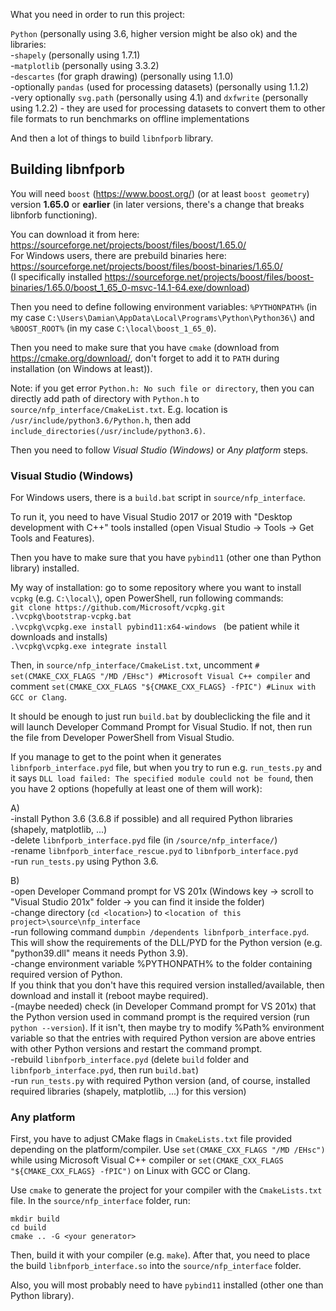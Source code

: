 What you need in order to run this project:

`Python` (personally using 3.6, higher version might be also ok) and the libraries:  
-`shapely` (personally using 1.7.1)  
-`matplotlib` (personally using 3.3.2)  
-`descartes` (for graph drawing) (personally using 1.1.0)  
-optionally `pandas` (used for processing datasets) (personally using 1.1.2)  
-very optionally `svg.path` (personally using 4.1) and `dxfwrite` (personally using 1.2.2) - they are used for processing datasets to convert them to other file formats to run benchmarks on offline implementations

And then a lot of things to build  `libnfporb` library.

Building libnfporb
------------------

You will need `boost` (https://www.boost.org/) (or at least `boost geometry`) version **1.65.0** or **earlier** (in later versions, there's a change that breaks libnforb functioning).

You can download it from here:  
https://sourceforge.net/projects/boost/files/boost/1.65.0/  
For Windows users, there are prebuild binaries here:  
https://sourceforge.net/projects/boost/files/boost-binaries/1.65.0/  
(I specifically installed https://sourceforge.net/projects/boost/files/boost-binaries/1.65.0/boost_1_65_0-msvc-14.1-64.exe/download)

Then you need to define following environment variables: `%PYTHONPATH%` (in my case `C:\Users\Damian\AppData\Local\Programs\Python\Python36\`) and `%BOOST_ROOT%` (in my case `C:\local\boost_1_65_0`).

Then you need to make sure that you have `cmake` (download from https://cmake.org/download/, don't forget to add it to `PATH` during installation (on Windows at least)).

Note: if you get error `Python.h: No such file or directory`, then you can directly add path of directory with `Python.h` to `source/nfp_interface/CmakeList.txt`. 
E.g. location is `/usr/include/python3.6/Python.h`, then add `include_directories(/usr/include/python3.6)`.

Then you need to follow *Visual Studio (Windows)* or *Any platform* steps.

### Visual Studio (Windows)

For Windows users, there is a `build.bat` script in `source/nfp_interface`.

To run it, you need to have Visual Studio 2017 or 2019 with "Desktop development with C++" tools installed (open Visual Studio -> Tools -> Get Tools and Features).

Then you have to make sure that you have `pybind11` (other one than Python library) installed.

My way of installation: go to some repository where you want to install `vcpkg` (e.g. `C:\local\`), open PowerShell, run following commands:  
`git clone https://github.com/Microsoft/vcpkg.git`  
`.\vcpkg\bootstrap-vcpkg.bat`  
`.\vcpkg\vcpkg.exe install pybind11:x64-windows ` (be patient while it downloads and installs)  
`.\vcpkg\vcpkg.exe integrate install`

Then, in `source/nfp_interface/CmakeList.txt`, uncomment `# set(CMAKE_CXX_FLAGS "/MD /EHsc") #Microsoft Visual C++ compiler` and comment `set(CMAKE_CXX_FLAGS "${CMAKE_CXX_FLAGS} -fPIC") #Linux with GCC or Clang`.

It should be enough to just run `build.bat` by doubleclicking the file and it will launch Developer Command Prompt for Visual Studio. If not, then run the file from Developer PowerShell from Visual Studio.

If you manage to get to the point when it generates `libnfporb_interface.pyd` file, but when you try to run e.g. `run_tests.py` and it says `DLL load failed: The specified module could not be found`, then you have 2 options (hopefully at least one of them will work):

A)  
-install Python 3.6 (3.6.8 if possible) and all required Python libraries (shapely, matplotlib, ...)  
-delete `libnfporb_interface.pyd` file (in `/source/nfp_interface/`)  
-rename `libnfporb_interface_rescue.pyd` to `libnfporb_interface.pyd`  
-run `run_tests.py` using Python 3.6.

B)  
-open Developer Command prompt for VS 201x (Windows key -> scroll to "Visual Studio 201x" folder -> you can find it inside the folder)  
-change directory (`cd <location>`) to `<location of this project>\source\nfp_interface`  
-run following command `dumpbin /dependents libnfporb_interface.pyd`. This will show the requirements of the DLL/PYD for the Python version (e.g. "python39.dll" means it needs Python 3.9).  
-change environment variable %PYTHONPATH% to the folder containing required version of Python.  
If you think that you don't have this required version installed/available, then download and install it (reboot maybe required).  
-(maybe needed) check (in Developer Command prompt for VS 201x) that the Python version used in command prompt is the required version (run `python --version`). If it isn't, then maybe try to modify %Path% environment variable so that the entries with required Python version are above entries with other Python versions and restart the command prompt.  
-rebuild `libnfporb_interface.pyd` (delete `build` folder and `libnfporb_interface.pyd`, then run `build.bat`)  
-run `run_tests.py` with required Python version (and, of course, installed required libraries (shapely, matplotlib, ...) for this version)  

### Any platform
First, you have to adjust CMake flags in `CmakeLists.txt` file provided depending on the platform/compiler. Use `set(CMAKE_CXX_FLAGS "/MD /EHsc")` while using Microsoft Visual C++ compiler or `set(CMAKE_CXX_FLAGS "${CMAKE_CXX_FLAGS} -fPIC")` on Linux with GCC or Clang.

Use `cmake` to generate the project for your compiler with the
`CmakeLists.txt` file. In the `source/nfp_interface`
folder, run:

``` {.cmd}
mkdir build
cd build
cmake .. -G <your generator>
```

Then, build it with your compiler (e.g. `make`). After that, you need to place the build `libnfporb_interface.so` into the `source/nfp_interface` folder.

Also, you will most probably need to have `pybind11` installed (other one than Python library).
